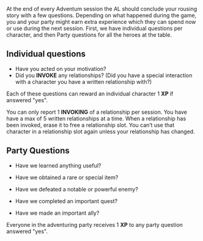 At the end of every Adventum session the AL should conclude your rousing story with a few questions. Depending on what happened during the game, you and your party might earn extra experience which they can spend now or use during the next session. First, we have individual questions per character, and then Party questions for all the heroes at the table.

## Individual questions

- Have you acted on your motivation?
- Did you **INVOKE** any relationships? (Did you have a special interaction with a character you have a written relationship with?)

Each of these questions can reward an individual character 1 **XP** if answered "yes".

You can only report 1 **INVOKING** of a relationship per session. You have have a max of 5 written relationships at a time. When a relationship has been invoked, erase it to free a relationship slot. You can’t use that character in a relationship slot again unless your relationship has changed.

## Party Questions

- Have we learned anything useful?
    
- Have we obtained a rare or special item?
    
- Have we defeated a notable or powerful enemy?
    
- Have we completed an important quest?
    
- Have we made an important ally?
    

Everyone in the adventuring party receives 1 **XP** to any party question answered "yes".
